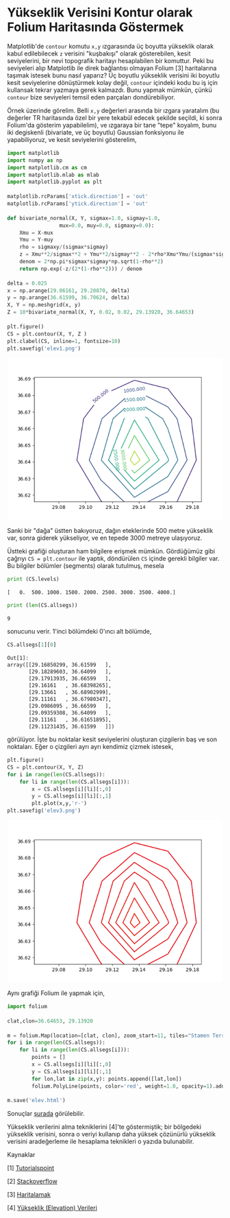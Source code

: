 # Yükseklik Verisini Kontur olarak Folium Haritasında Göstermek

Matplotlib'de `contour` komutu `x,y` ızgarasında üç boyutta yükseklik
olarak kabul edilebilecek `z` verisini "kuşbakışı" olarak
gösterebilen, kesit seviyelerini, bir nevi topografik haritayı
hesaplabilen bir komuttur. Peki bu seviyeleri alıp Matplotlib ile
direk bağlantısı olmayan Folium [3] haritalarına taşımak istesek bunu
nasıl yaparız? Üç boyutlu yükseklik verisini iki boyutlu kesit
seviyelerine dönüştürmek kolay değil, `contour` içindeki kodu bu iş
için kullansak tekrar yazmaya gerek kalmazdı. Bunu yapmak mümkün,
çünkü `contour` bize seviyeleri temsil eden parçaları dondürebiliyor.

Örnek üzerinde görelim. Belli `x,y` değerleri arasında bir ızgara
yaratalım (bu değerler TR haritasında özel bir yere tekabül edecek
şekilde seçildi, ki sonra Folium'da gösterim yapabilelim), ve ızgaraya
bir tane "tepe" koyalım, bunu iki degiskenli (bivariate, ve üç
boyutlu) Gaussian fonksiyonu ile yapabiliyoruz, ve kesit seviyelerini
gösterelim,


```python
import matplotlib
import numpy as np
import matplotlib.cm as cm
import matplotlib.mlab as mlab
import matplotlib.pyplot as plt

matplotlib.rcParams['xtick.direction'] = 'out'
matplotlib.rcParams['ytick.direction'] = 'out'

def bivariate_normal(X, Y, sigmax=1.0, sigmay=1.0,
                 mux=0.0, muy=0.0, sigmaxy=0.0):
    Xmu = X-mux
    Ymu = Y-muy
    rho = sigmaxy/(sigmax*sigmay)
    z = Xmu**2/sigmax**2 + Ymu**2/sigmay**2 - 2*rho*Xmu*Ymu/(sigmax*sigmay)
    denom = 2*np.pi*sigmax*sigmay*np.sqrt(1-rho**2)
    return np.exp(-z/(2*(1-rho**2))) / denom

delta = 0.025
x = np.arange(29.06161, 29.20870, delta)
y = np.arange(36.61599, 36.70624, delta)
X, Y = np.meshgrid(x, y)
Z = 10*bivariate_normal(X, Y, 0.02, 0.02, 29.13920, 36.64653)

plt.figure()
CS = plt.contour(X, Y, Z )
plt.clabel(CS, inline=1, fontsize=10)
plt.savefig('elev1.png')
```

![](elev1.png)

Sanki bir "dağa" üstten bakıyoruz, dağın eteklerinde 500 metre
yükseklik var, sonra giderek yükseliyor, ve en tepede 3000 metreye
ulaşıyoruz.

Üstteki grafiği oluşturan ham bilgilere erişmek mümkün. Gördüğümüz
gibi çağrıyı `CS = plt.contour` ile yaptık, döndürülen `CS` içinde
gerekli bilgiler var. Bu bilgiler bölümler (segments) olarak
tutulmuş, mesela

```python
print (CS.levels)
```

```text
[   0.  500. 1000. 1500. 2000. 2500. 3000. 3500. 4000.]
```

```python
print (len(CS.allsegs))
```

```text
9
```

sonucunu verir. 1'inci bölümdeki 0'ıncı alt bölümde,

```python
CS.allsegs[1][0]
```

```text
Out[1]: 
array([[29.16850299, 36.61599   ],
       [29.18289603, 36.64099   ],
       [29.17913935, 36.66599   ],
       [29.16161   , 36.68398265],
       [29.13661   , 36.68902999],
       [29.11161   , 36.67980347],
       [29.0986095 , 36.66599   ],
       [29.09359308, 36.64099   ],
       [29.11161   , 36.61651895],
       [29.11231435, 36.61599   ]])
```

görülüyor. İşte bu noktalar kesit seviyelerini oluşturan çizgilerin baş
ve son noktaları. Eğer o çizgileri ayrı ayrı kendimiz çizmek istesek,


```python
plt.figure()
CS = plt.contour(X, Y, Z)
for i in range(len(CS.allsegs)):
    for li in range(len(CS.allsegs[i])):
        x = CS.allsegs[i][li][:,0]
        y = CS.allsegs[i][li][:,1]
        plt.plot(x,y,'r-')
plt.savefig('elev3.png')
```

![](elev3.png)

Aynı grafiği Folium ile yapmak için,

```python
import folium

clat,clon=36.64653, 29.13920

m = folium.Map(location=[clat, clon], zoom_start=11, tiles="Stamen Terrain")
for i in range(len(CS.allsegs)):
    for li in range(len(CS.allsegs[i])):
        points = []
        x = CS.allsegs[i][li][:,0]
        y = CS.allsegs[i][li][:,1]
        for lon,lat in zip(x,y): points.append([lat,lon])
        folium.PolyLine(points, color='red', weight=1.0, opacity=1).add_to(m)

m.save('elev.html')
```

Sonuçlar [şurada](elev.html) görülebilir.

Yükseklik verilerini alma tekniklerini [4]'te göstermiştik; bir
bölgedeki yükseklik verisini, sonra o veriyi kullanıp daha yüksek
çözünürlü yükseklik verisini aradeğerleme ile hesaplama teknikleri o
yazıda bulunabilir.

Kaynaklar

[1] [Tutorialspoint](https://www.tutorialspoint.com/how-to-get-coordinates-from-the-contour-in-matplotlib)

[2] [Stackoverflow](https://stackoverflow.com/questions/19418901/get-coordinates-from-the-contour-in-matplotlib)

[3] [Haritalamak](../../2020/02/haritalamak.html)

[4] [Yükseklik (Elevation) Verileri](../../2019/04/elevation.html)

